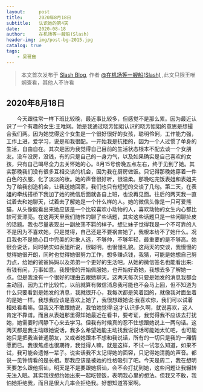```yaml
---
layout:     post
title:      2020年8月18日
subtitle:   认识她的第4天
date:       2020-08-18
author:     在机场等一艘船(Slash)
header-img: img/post-bg-2015.jpg
catalog: true
tags:
    - 吴哥窟
---
```



> 本文首次发布于 [Slash Blog](http://yuquanfeng.github.io), 作者 [@在机场等一艘船(Slash)](http://github.com/yuquanfeng) ,此文只限王唯娴查看，其他人不许看

## 2020年8月18日

<p style="text-indent:2em">今天跟往常一样下班比较晚，最近事比较多，但感觉不是那么累。因为最近认识了一个有趣的女生:王唯娴。她是我通过晓芳姐姐认识的晓芳姐姐的意思是想撮合我们两。因为她觉得这个女生是一个很好很好的女孩，聪明伶俐，工作能力强，工作上进，爱学习，说是和我很配。一开始我是抗拒的，因为一个人过惯了单身的生活，自由自在。其次是因为我觉得自己目前的生活状态根本不配去谈一个女朋友。没车没房，没钱，有的只是自己的一身力气，以及如果确实是自己喜欢的女孩，只有自己竭尽全力去关怀她的心。8月15号傍晚五点左右，终于见到了她。其实那晚我们没有很多互相交谈的机会，因为我在厨房做饭。只记得那晚她穿着一件白色的衣服，化了淡淡的妆。她的声音很好听，很温柔。那晚吃完饭表姐和表姐夫为了给我创造机会，让我送她回家，我们也只有短短的交谈了几句。第二天，在表姐的牵线搭桥下我加了她的微信后面就各自上班，也没再见面。往后的两天我一直试着去和她聊天，试着去了解她是一个什么样的人。她的微信头像是一只可爱熊猫，从头像能看出来她应该是一个比较喜欢小动物的人，喜欢动物的女生内心都比较可爱漂亮。在这两天里我们随性的聊了些话题，其实这些话题只是一些闲聊扯皮的话题。我也尽量表现出一副放荡不羁的样子。想让妹子觉得我是一个不可靠的人不是因为不喜欢她，只是觉得，自己还是不要祸害她了，我根本给不了她什么。况且我也不是她心目中完美的对象人选，不够帅，不够年轻，最重要的是不够高。她很会说话，同时确实如表姐所说，很聪明，也很懂礼貌。这两天的交谈，我慢慢的觉得她很开朗，同时也觉得她很努力工作，想多赚点钱，我猜，可能是她想自己努力点，给她的爸爸妈妈以及弟弟一个更好的生活吧。从她的微信签名也能看出来:有钱有闲，万事如意。我慢慢的开始佩服她，也开始好奇她，我想去多了解她一点。但是我没有一个很好的理由去跟她聊天。这两天每次只要是她发的消息我都会主动回，因为工作比较忙，以前就算有微信消息我可能也不会马上回，但不知道为什么只要看到是她发的消息，我就很开心，我每次都是笑着回的，就像我对面坐着的是她一样。我想我应该是喜欢上她了，我很想跟她说:我喜欢你，我们可以试着相处看看嘛。但我又不敢跟她说，我怕她觉得:这才认识多久啊，就说喜欢，这人肯定不靠谱。而且从表姐那里得知她最近在看书，要考证，我觉得我不应该去打扰她，她需要时间静下心来去学习。但我有时候真的忍不住想跟她说上一两句话。这两天都是我主动跟她说话，我多么希望她能主动找我说说话可能她太忙吧，也可能她只是把我当普通朋友，又或者她跟本不想和我说话，所有的一切只是我的一厢情愿而已。我很焦虑也很期待，我觉得人嘛，就是这样，不试一试怎么知道，如果不试，我可能会遗憾一辈子。说实话我不太记得她的面容，只记得她清脆的声音。都说一见钟情看的是长相。那我应该是被她的性格吸引了吧。今天是周二，我在想明天要怎么跟他搭讪，明天是不是要跟她搭讪，会不会打扰到她，这些问题让我辗转无法入眠。其实我很想约她出来一起吃顿饭，表明我心里的想法。但我又不敢，我怕她拒绝我，而且是很大几率会拒绝我。好想知道答案啊。</p>